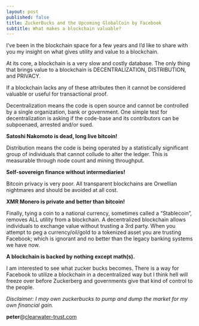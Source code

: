 ```yaml
---
layout: post
published: false
title: ZuckerBucks and the Upcoming GlobalCoin by Facebook
subtitle: What makes a blockchain valuable?
---
```

I’ve been in the blockchain space for a few years and I’d like to share with you my insight on what gives utility and value to a blockchain.

At its core, a blockchain is a very slow and costly database. The only thing that brings value to a blockchain is DECENTRALIZATION, DISTRIBUTION, and PRIVACY.

If a blockchain lacks any of these attributes then it cannot be considered valuable or useful for transactional proof.

Decentralization means the code is open source and cannot be controlled by a single organization, bank or government. One simple test for decentralization is asking if the code-base and its contributors can be subpoenaed, arrested and/or sued.

**Satoshi Nakomoto is dead, long live bitcoin!**

Distribution means the code is being operated by a statistically significant group of individuals that cannot collude to alter the ledger. This is measurable through node count and mining throughput.

**Self-sovereign finance without intermediaries!**

Bitcoin privacy is very poor. All transparent blockchains are Orwellian nightmares and should be avoided at all cost.

**XMR Monero is private and better than bitcoin!**

Finally, tying a coin to a national currency, sometimes called a “Stablecoin”, removes ALL utility from a blockchain. A decentralized blockchain allows individuals to exchange value without trusting a 3rd party. When you attempt to peg a currency/oil/gold to a tokenized asset you are trusting Facebook; which is ignorant and no better than the legacy banking systems we have now.

**A blockchain is backed by nothing except math(s).**

I am interested to see what zucker bucks becomes. There is a way for Facebook to utilize a blockchain in a decentralized way but I think hell will freeze over before Zuckerberg and governments give that kind of control to the people.

_Disclaimer: I may own zuckerbucks to pump and dump the market for my own financial gain._

**peter**@[clearwater-trust.com](https://clearwater-trust.com)
